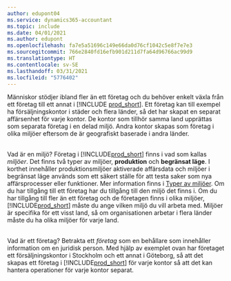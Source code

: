 ```yaml
---
author: edupont04
ms.service: dynamics365-accountant
ms.topic: include
ms.date: 04/01/2021
ms.author: edupont
ms.openlocfilehash: fa7e5a51696c149e66da0d76cf1042c5e8f7e7e3
ms.sourcegitcommit: 766e2840fd16efb901d211d7fa64d96766ac99d9
ms.translationtype: HT
ms.contentlocale: sv-SE
ms.lasthandoff: 03/31/2021
ms.locfileid: "5776402"
---
```

Människor stödjer ibland fler än ett företag och du behöver enkelt växla från ett företag till ett annat i [!INCLUDE [prod_short](prod_short.md)]. Ett företag kan till exempel ha försäljningskontor i städer och flera länder, så det har skapat en separat affärsenhet för varje kontor. De kontor som tillhör samma land upprättas som separata företag i en delad miljö. Andra kontor skapas som företag i olika miljöer eftersom de är geografiskt baserade i andra länder.<br><br>  

Vad är en miljö? Företag i [!INCLUDE[prod_short](prod_short.md)] finns i vad som kallas *miljöer*. Det finns två typer av miljöer, **produktion** och **begränsat läge**. I korthet innehåller produktionsmiljöer aktiverade affärsdata och miljöer i begränsat läge används som ett säkert ställe för att testa saker som nya affärsprocesser eller funktioner. Mer information finns i [Typer av miljöer](/dynamics365/business-central/dev-itpro/administration/tenant-admin-center-environments#types-of-environments). Om du har tillgång till ett företag har du tillgång till den miljö det finns i. Om du har tillgång till fler än ett företag och de företagen finns i olika miljöer, [!INCLUDE[prod_short](prod_short.md)] måste du ange vilken miljö du vill arbeta med. Miljöer är specifika för ett visst land, så om organisationen arbetar i flera länder måste du ha olika miljöer för varje land.<br><br>  

Vad är ett företag? Betrakta ett *företag* som en behållare som innehåller information om en juridisk person. Med hjälp av exemplet ovan har företaget ett försäljningskontor i Stockholm och ett annat i Göteborg, så att det skapas ett företag i [!INCLUDE[prod_short](prod_short.md)] för varje kontor så att det kan hantera operationer för varje kontor separat.  
